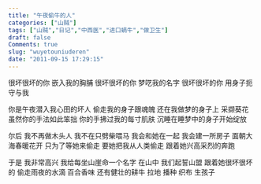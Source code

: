 ```yaml
---
title: "午夜偷牛的人"
categories: ["山贼"]
tags: ["山贼","日记","中西医","进口蜗牛","做卫生"]
draft: false
Comments: true
slug: "wuyetouniuderen"
date: "2011-09-15 17:29:15"
---
```


很坏很坏的你
嵌入我的胸脯
很坏很坏的你
梦呓我的名字
很坏很坏的你
用身子扼守与我

你是午夜潜入我心田的坏人
偷走我的身子跟魂魄
还在我做梦的身子上
采撷葵花
虽然你的手法如此笨拙
你的手拂过我的每寸肌肤
沉睡在睡梦中的身子开始绽放

尔后
我不再做木头人
我不在只劈柴喂马
我会和她在一起
我会建一所房子
面朝大海春暖花开 
只为了等她来偷走
要她把我从人类偷走
跟着她兴高采烈的奔跑

于是
我非常高兴 
我给每坐山崖命一个名字
在山中
我们起誓山盟
跟着她很坏很坏的
偷走雨夜的水滴
百合香味
还有健壮的耕牛
拉地
播种
织布
生孩子

